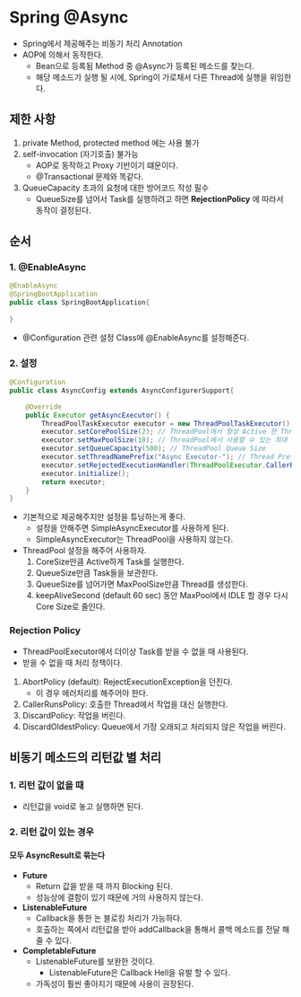 # Spring @Async
- Spring에서 제공해주는 비동기 처리 Annotation
- AOP에 의해서 동작한다.
  - Bean으로 등록됨 Method 중 @Async가 등록된 메소드를 찾는다.
  - 해당 메소드가 실행 될 시에, Spring이 가로채서 다른 Thread에 실행을 위임한다.

## 제한 사항
1. private Method, protected method 에는 사용 불가
2. self-invocation (자기호출) 불가능
   - AOP로 동작하고 Proxy 기반이기 떄문이다.
   - @Transactional 문제와 똑같다.
3. QueueCapacity 초과의 요청에 대한 방어코드 작성 필수
   - QueueSize를 넘어서 Task를 실행하려고 하면 **RejectionPolicy** 에 따라서 동작이 결정된다.

   

## 순서
### 1. @EnableAsync
```java
@EnableAsync
@SpringBootApplication
public class SpringBootApplication{
    
}
```
- @Configuration 관련 설정 Class에 @EnableAsync를 설정해준다.


### 2. 설정
```java
@Configuration
public class AsyncConfig extends AsyncConfigurerSupport{

    @Override
    public Executor getAsyncExecutor() {
        ThreadPoolTaskExecutor executor = new ThreadPoolTaskExecutor();
        executor.setCorePoolSize(2); // ThreadPool에서 항상 Active 한 Thread의 개수
        executor.setMaxPoolSize(10); // ThreadPool에서 사용할 수 있는 최대 Thread의 개수
        executor.setQueueCapacity(500); // ThreadPool Queue Size
        executor.setThreadNamePrefix("Async Executor-"); // Thread Prefix
        executor.setRejectedExecutionHandler(ThreadPoolExecutor.CallerRunsPolicy()); // Rejection Policy
        executor.initialize();
        return executor;
    }
}
```
- 기본적으로 제공해주지만 설정을 튜닝하는게 좋다.
  - 설정을 안해주면 SimpleAsyncExecutor를 사용하게 된다.
  - SimpleAsyncExecutor는 ThreadPool을 사용하지 않는다.
- ThreadPool 설정을 해주어 사용하자.
  1. CoreSize만큼 Active하게 Task를 실행한다.
  2. QueueSize만큼 Task들을 보관한다.
  3. QueueSize를 넘어가면 MaxPoolSize만큼 Thread를 생성한다.
  4. keepAliveSecond (default 60 sec) 동안 MaxPool에서 IDLE 할 경우 다시 Core Size로 줄인다.

### Rejection Policy
- ThreadPoolExecutor에서 더이상 Task를 받을 수 없을 때 사용된다.
- 받을 수 없을 때 처리 정책이다.

1. AbortPolicy (default): RejectExecutionException을 던진다.
    - 이 경우 에러처리를 해주어야 한다.
2. CallerRunsPolicy: 호출한 Thread에서 작업을 대신 실행한다.
3. DiscardPolicy: 작업을 버린다.
4. DiscardOldestPolicy: Queue에서 가장 오래되고 처리되지 않은 작업을 버린다.



## 비동기 메소드의 리턴값 별 처리

### 1. 리턴 값이 없을 때
- 리턴값을 void로 놓고 실행하면 된다.

### 2. 리턴 값이 있는 경우
#### 모두 AsyncResult로 묶는다
- **Future**
  - Return 값을 받을 때 까지 Blocking 된다.
  - 성능상에 결함이 있기 때문에 거의 사용하지 않는다.
- **ListenableFuture**
  - Callback을 통한 논 블로킹 처리가 가능하다.
  - 호출하는 쪽에서 리턴값을 받아 addCallback을 통해서 콜백 메소드를 전달 해 줄 수 있다.
- **CompletableFuture**
  - ListenableFuture를 보완한 것이다.
    - ListenableFuture은 Callback Hell을 유발 할 수 있다.
  - 가독성이 훨씬 좋아지기 때문에 사용이 권장된다.

 